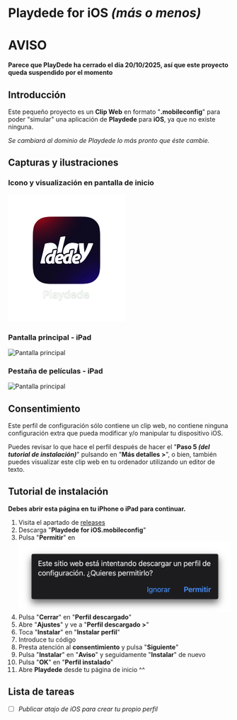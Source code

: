 ﻿# Playdede for iOS *(más o menos)*

# AVISO
**Parece que PlayDede ha cerrado el día 20/10/2025, así que este proyecto queda suspendido por el momento**

## Introducción
Este pequeño proyecto es un **Clip Web** en formato "**.mobileconfig**" para poder "simular" una aplicación de **Playdede** para **iOS**, ya que no existe ninguna.

*Se cambiará al dominio de Playdede lo más pronto que éste cambie.*

## Capturas y ilustraciones
### Icono y visualización en pantalla de inicio
![Pantalla principal](https://raw.githubusercontent.com/EriikP4/Playdede-WebClip/refs/heads/main/resources/homescreen_preview.png)

### Pantalla principal - iPad
![Pantalla principal](https://raw.githubusercontent.com/EriikP4/Playdede-WebClip/refs/heads/main/resources/playdede_home.PNG)
### Pestaña de películas - iPad
![Pantalla principal](https://raw.githubusercontent.com/EriikP4/Playdede-WebClip/refs/heads/main/resources/playdede_movies.PNG)
## Consentimiento
Este perfil de configuración sólo contiene un clip web, no contiene ninguna configuración extra que pueda modificar y/o manipular tu dispositivo iOS.

Puedes revisar lo que hace el perfil después de hacer el "**Paso 5 *(del tutorial de instalación)***" pulsando en "**Más detalles >**", o bien, también puedes visualizar este clip web en tu ordenador utilizando un editor de texto.

## Tutorial de instalación
**Debes abrir esta página en tu iPhone o iPad para continuar.**

 1. Visita el apartado de [releases](https://github.com/EriikP4/Playdede-WebClip/releases/latest)
 2. Descarga "**Playdede for iOS.mobileconfig**"
 3. Pulsa "**Permitir**" en ![Pantalla principal](https://raw.githubusercontent.com/EriikP4/Playdede-WebClip/refs/heads/main/resources/profile_prompt.png)
 4. Pulsa "**Cerrar**" en "**Perfil descargado**"
 5. Abre "**Ajustes**" y ve a "**Perfil descargado >**"
 6. Toca "**Instalar**" en "**Instalar perfil**"
 7. Introduce tu código
 8. Presta atención al **consentimiento** y pulsa "**Siguiente**"
 9. Pulsa "**Instalar**" en "**Aviso**" y seguidamente "**Instalar**" de nuevo
 10. Pulsa "**OK**" en "**Perfil instalado**"
 11. Abre **Playdede** desde tu página de inicio ^^

## Lista de tareas

 - [ ] *Publicar atajo de iOS para crear tu propio perfil*


